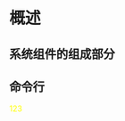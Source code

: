 <style>
    .woc{
        color:yellow;
        
    }
</style>
# 概述
## 系统组件的组成部分
## 命令行
<div class="woc">123</div>